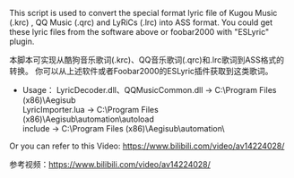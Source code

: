 This script is used to convert the special format lyric file of Kugou Music (.krc) , QQ Music (.qrc) and LyRiCs (.lrc) into ASS format.
You could get these lyric files from the software above or foobar2000 with "ESLyric" plugin.

本脚本可实现从酷狗音乐歌词(.krc)、QQ音乐歌词(.qrc)和.lrc歌词到ASS格式的转换。
你可以从上述软件或者Foobar2000的ESLyric插件获取到这类歌词。


* Usage：
LyricDecoder.dll、QQMusicCommon.dll -> C:\Program Files (x86)\Aegisub\
LyricImporter.lua -> C:\Program Files (x86)\Aegisub\automation\autoload\
include  -> C:\Program Files (x86)\Aegisub\automation\


Or you can refer to this Video: https://www.bilibili.com/video/av14224028/

参考视频：https://www.bilibili.com/video/av14224028/
